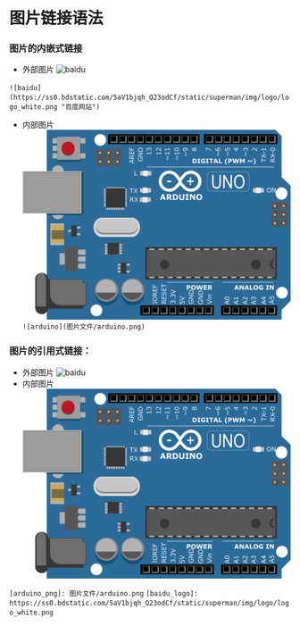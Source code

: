# 图片链接语法

### 图片的内嵌式链接
<!--- [alt](url text) -->
- 外部图片
![baidu](https://ss0.bdstatic.com/5aV1bjqh_Q23odCf/static/superman/img/logo/logo_white.png "百度网站")

``![baidu](https://ss0.bdstatic.com/5aV1bjqh_Q23odCf/static/superman/img/logo/logo_white.png "百度网站")``
- 内部图片
![arduino](图片文件/arduino.png)
``![arduino](图片文件/arduino.png)``

### 图片的引用式链接：
- 外部图片
![baidu][baidu_logo]
- 内部图片
![][arduino_png]


``[arduino_png]: 图片文件/arduino.png``
``[baidu_logo]: https://ss0.bdstatic.com/5aV1bjqh_Q23odCf/static/superman/img/logo/logo_white.png``


<!--- 下面是本文档中用到的链接  -->

[arduino_png]: 图片文件/arduino.png
[baidu_logo]: https://ss0.bdstatic.com/5aV1bjqh_Q23odCf/static/superman/img/logo/logo_white.png

